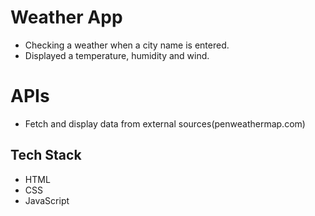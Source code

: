 


# Weather App

* Checking a weather when a city name is entered.
* Displayed a temperature, humidity and wind.

# APIs
* Fetch and display data from external sources(penweathermap.com)
  
## Tech Stack

* HTML
* CSS 
* JavaScript

